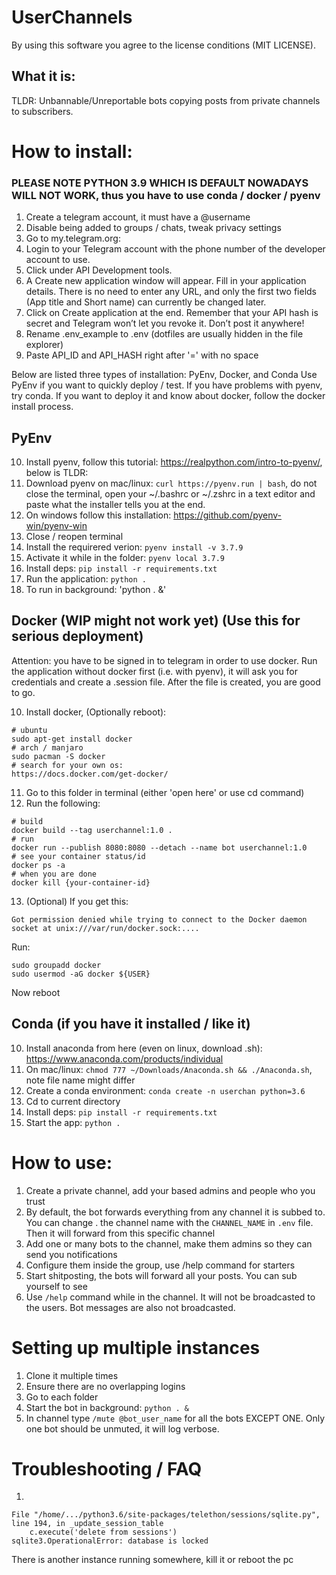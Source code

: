 # UserChannels

By using this software you agree to the license conditions (MIT LICENSE).

## What it is:

TLDR: Unbannable/Unreportable bots copying posts from private channels to subscribers. 

# How to install:

### PLEASE NOTE PYTHON 3.9 WHICH IS DEFAULT NOWADAYS WILL NOT WORK, thus you have to use conda / docker / pyenv 

1. Create a telegram account, it must have a @username
2. Disable being added to groups / chats, tweak privacy settings
3. Go to my.telegram.org:
4. Login to your Telegram account with the phone number of the developer account to use.
5. Click under API Development tools.
6. A Create new application window will appear. Fill in your application details. There is no need to enter any URL, and only the first two fields (App title and Short name) can currently be changed later.
7. Click on Create application at the end. Remember that your API hash is secret and Telegram won’t let you revoke it. Don’t post it anywhere!
8. Rename .env_example to .env (dotfiles are usually hidden in the file explorer)
9. Paste API_ID and API_HASH right after '=' with no space

Below are listed three types of installation: PyEnv, Docker, and Conda
Use PyEnv if you want to quickly deploy / test. If you have problems with pyenv, try conda.
If you want to deploy it and know about docker, follow the docker install process.

## PyEnv 
10. Install pyenv, follow this tutorial: https://realpython.com/intro-to-pyenv/, below is TLDR:
11. Download pyenv on mac/linux: `curl https://pyenv.run | bash`, do not close the terminal, open your ~/.bashrc or ~/.zshrc in a text editor and paste what the installer tells you at the end.
11. On windows follow this installation: https://github.com/pyenv-win/pyenv-win
12. Close / reopen terminal
13. Install the requirered verion: `pyenv install -v 3.7.9`
14. Activate it while in the folder: `pyenv local 3.7.9`
15. Install deps: `pip install -r requirements.txt`
16. Run the application: `python .`
17. To run in background: 'python . &'

## Docker (WIP might not work yet) (Use this for serious deployment)
Attention: you have to be signed in to telegram in order to use docker. Run the application without docker first (i.e. with pyenv), it will ask you for credentials and create a .session file. After the file is created, you are good to go. 

10. Install docker, (Optionally reboot):
```
# ubuntu 
sudo apt-get install docker
# arch / manjaro
sudo pacman -S docker
# search for your own os:
https://docs.docker.com/get-docker/
```

11. Go to this folder in terminal (either 'open here' or use cd command)
12. Run the following: 
```
# build
docker build --tag userchannel:1.0 .
# run
docker run --publish 8080:8080 --detach --name bot userchannel:1.0
# see your container status/id
docker ps -a
# when you are done
docker kill {your-container-id}
```
13. (Optional) If you get this:
```
Got permission denied while trying to connect to the Docker daemon socket at unix:///var/run/docker.sock:....
``` 
 Run:
```
sudo groupadd docker
sudo usermod -aG docker ${USER}
```
 Now reboot


## Conda (if you have it installed / like it)
10. Install anaconda from here (even on linux, download .sh): https://www.anaconda.com/products/individual
10. On mac/linux: `chmod 777 ~/Downloads/Anaconda.sh && ./Anaconda.sh`, note file name might differ
10. Create a conda environment: ` conda create -n userchan python=3.6 `
12. Cd to current directory
12. Install deps: `pip install -r requirements.txt`
13. Start the app: `python .`

# How to use:
1. Create a private channel, add your based admins and people who you trust
2. By default, the bot forwards everything from any channel it is subbed to. You can change .
the channel name with the `CHANNEL_NAME` in `.env` file.
Then it will forward from this specific channel
3. Add one or many bots to the channel, make them admins so they can send you notifications
4. Configure them inside the group, use /help command for starters
5. Start shitposting, the bots will forward all your posts. You can sub yourself to see
6. Use `/help` command while in the channel. It will not be broadcasted to the users.
Bot messages are also not broadcasted.

# Setting up multiple instances
1. Clone it multiple times
2. Ensure there are no overlapping logins
3. Go to each folder
4. Start the bot in background: `python . &`
5. In channel type `/mute @bot_user_name` for all the bots EXCEPT ONE. 
Only one bot should be unmuted, it will log verbose.

# Troubleshooting / FAQ

1. 
```
File "/home/.../python3.6/site-packages/telethon/sessions/sqlite.py", line 194, in _update_session_table
    c.execute('delete from sessions')
sqlite3.OperationalError: database is locked
```
There is another instance running somewhere, kill it or reboot the pc